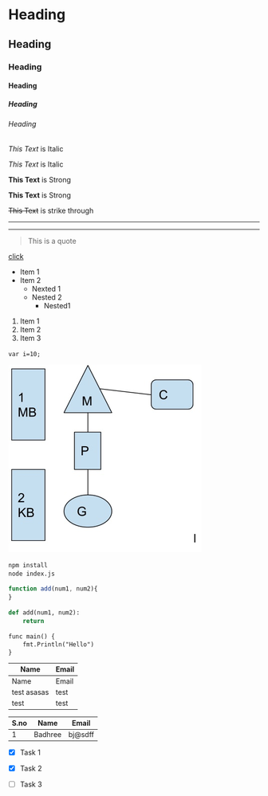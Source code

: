<!--- Headings --->
# Heading
## Heading
### Heading
#### Heading
##### Heading
###### Heading

<!--- Italics --->

*This Text* is Italic

_This Text_ is Italic

<!--- Strong --->

**This Text** is Strong

__This Text__ is Strong

<!--- Strikethrough --->

~~This Text~~ is strike through 

<!--- Horizontal Rule  --->

---

___

<!--- Blockquote --->

> This is a quote

<!--- links --->

[click](https://go/dev)

<!--- UL --->

* Item 1
* Item 2
    * Nexted 1
    * Nested 2
        * Nested1

<!--- OL --->

1. Item 1
1. Item 2
1. Item 3

<!--- Inline code --->

`var i=10;`

<!--- Images --->
![Path Of Exec](notes/img/path_of_exec.jpeg)

<!--- Github Mark Down --->

<!--- Code Blocks --->

```bash
npm install
node index.js
```

```javascript
function add(num1, num2){
}
```

```python
def add(num1, num2):
    return 
```

```golang
func main() {
    fmt.Println("Hello")
}
```

<!---Tables --->

| Name          | Email             |
| ------------- | ----------------  |
| Name          | Email             |
| test asasas| test  |
| test | test  |

| S.no    | Name     | Email          |
| ------- | -------- | -------------- |
| 1 | Badhree | bj@sdff |
             


<!---Task List --->

* [X] Task 1
* [X] Task 2
* [ ] Task 3



